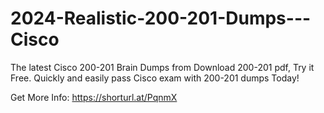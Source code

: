 # 2024-Realistic-200-201-Dumps---Cisco
The latest Cisco 200-201 Brain Dumps from Download 200-201 pdf, Try it Free. Quickly and easily pass Cisco exam with 200-201 dumps Today! 

Get More Info: https://shorturl.at/PqnmX
